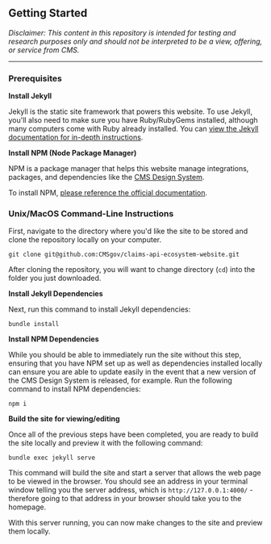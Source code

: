 ## Getting Started

_Disclaimer: This content in this repository is intended for testing and research purposes only and should not be interpreted to be a view, offering, or service from CMS._

---

### Prerequisites

**Install Jekyll**

Jekyll is the static site framework that powers this website. To use Jekyll, you'll also need to make sure you have Ruby/RubyGems installed, although many computers come with Ruby already installed. You can [view the Jekyll documentation for in-depth instructions](https://jekyllrb.com/docs/).

**Install NPM (Node Package Manager)**

NPM is a package manager that helps this website manage integrations, packages, and dependencies like the [CMS Design System](https://design.cms.gov/). 

To install NPM, [please reference the official documentation](https://docs.npmjs.com/downloading-and-installing-node-js-and-npm).

### Unix/MacOS Command-Line Instructions

First, navigate to the directory where you'd like the site to be stored and clone the repository locally on your computer.

```
git clone git@github.com:CMSgov/claims-api-ecosystem-website.git
```

After cloning the repository, you will want to change directory (`cd`) into the folder you just downloaded.

**Install Jekyll Dependencies**

Next, run this command to install Jekyll dependencies:

```
bundle install
```

**Install NPM Dependencies**

While you should be able to immediately run the site without this step, ensuring that you have NPM set up as well as dependencies installed locally can ensure you are able to update easily in the event that a new version of the CMS Design System is released, for example. Run the following command to install NPM dependencies:

```
npm i
```

**Build the site for viewing/editing**

Once all of the previous steps have been completed, you are ready to build the site locally and preview it with the following command:

```
bundle exec jekyll serve
```

This command will build the site and start a server that allows the web page to be viewed in the browser. You should see an address in your terminal window telling you the server address, which is `http://127.0.0.1:4000/` - therefore going to that address in your browser should take you to the homepage.

With this server running, you can now make changes to the site and preview them locally.
